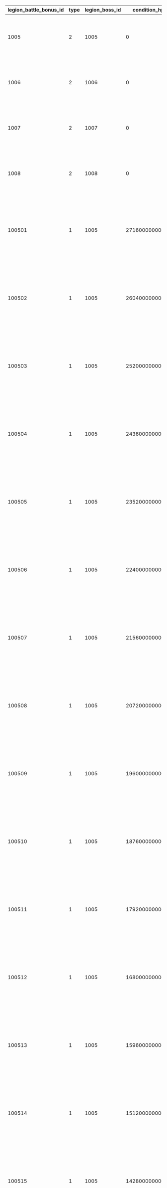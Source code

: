 |legion_battle_bonus_id|type|legion_boss_id|condition_hp|legion_battle_effect_id|duration|title|description|
| --- | --- | --- | --- | --- | --- | --- | --- |
|1005|2|1005|0|1005|0|提升250技能值|战斗开始时，提升我方技能值250|
|1006|2|1006|0|1006|0|提升250技能值|战斗开始时，提升我方技能值250|
|1007|2|1007|0|1007|0|提升250技能值|战斗开始时，提升我方技能值250|
|1008|2|1008|0|1008|0|提升250技能值|战斗开始时，提升我方技能值250|
|100501|1|1005|27160000000000|100501|36000|物理攻击力降低90秒|战斗开始后90秒内，降低敌人的物理攻击力|
|100502|1|1005|26040000000000|100502|36000|物理攻击力降低90秒|战斗开始后90秒内，降低敌人的物理攻击力|
|100503|1|1005|25200000000000|100503|36000|物理防御力降低90秒|战斗开始后90秒内，降低敌人的物理防御力|
|100504|1|1005|24360000000000|100504|36000|魔法防御力降低90秒|战斗开始后90秒内，降低敌人的魔法防御力|
|100505|1|1005|23520000000000|100505|36000|物理攻击力降低90秒|战斗开始后90秒内，降低敌人的物理攻击力|
|100506|1|1005|22400000000000|100506|36000|物理攻击力降低90秒|战斗开始后90秒内，降低敌人的物理攻击力|
|100507|1|1005|21560000000000|100507|36000|物理防御力降低90秒|战斗开始后90秒内，降低敌人的物理防御力|
|100508|1|1005|20720000000000|100508|36000|魔法防御力降低90秒|战斗开始后90秒内，降低敌人的魔法防御力|
|100509|1|1005|19600000000000|100509|36000|物理攻击力降低90秒|战斗开始后90秒内，降低敌人的物理攻击力|
|100510|1|1005|18760000000000|100510|36000|物理攻击力降低90秒|战斗开始后90秒内，降低敌人的物理攻击力|
|100511|1|1005|17920000000000|100511|36000|物理攻击力降低90秒|战斗开始后90秒内，降低敌人的物理攻击力|
|100512|1|1005|16800000000000|100512|36000|物理攻击力降低90秒|战斗开始后90秒内，降低敌人的物理攻击力|
|100513|1|1005|15960000000000|100513|36000|物理防御力降低90秒|战斗开始后90秒内，降低敌人的物理防御力|
|100514|1|1005|15120000000000|100514|36000|魔法防御力降低90秒|战斗开始后90秒内，降低敌人的魔法防御力|
|100515|1|1005|14280000000000|100515|36000|物理攻击力降低90秒|战斗开始后90秒内，降低敌人的物理攻击力|
|100516|1|1005|13160000000000|100516|36000|物理攻击力降低90秒|战斗开始后90秒内，降低敌人的物理攻击力|
|100517|1|1005|12320000000000|100517|36000|物理防御力降低90秒|战斗开始后90秒内，降低敌人的物理防御力|
|100518|1|1005|11480000000000|100518|36000|魔法防御力降低90秒|战斗开始后90秒内，降低敌人的魔法防御力|
|100519|1|1005|10360000000000|100519|36000|物理攻击力降低90秒|战斗开始后90秒内，降低敌人的物理攻击力|
|100520|1|1005|9520000000000|100520|36000|物理攻击力降低90秒|战斗开始后90秒内，降低敌人的物理攻击力|
|100521|1|1005|8680000000000|100521|36000|物理攻击力降低90秒|战斗开始后90秒内，降低敌人的物理攻击力|
|100522|1|1005|7560000000000|100522|36000|物理攻击力降低90秒|战斗开始后90秒内，降低敌人的物理攻击力|
|100523|1|1005|6720000000000|100523|36000|物理防御力降低90秒|战斗开始后90秒内，降低敌人的物理防御力|
|100524|1|1005|5880000000000|100524|36000|魔法防御力降低90秒|战斗开始后90秒内，降低敌人的魔法防御力|
|100525|1|1005|5040000000000|100525|36000|物理攻击力降低90秒|战斗开始后90秒内，降低敌人的物理攻击力|
|100526|1|1005|3920000000000|100526|36000|提升150技能值|战斗开始时，提升我方技能值150|
|100527|1|1005|3080000000000|100527|36000|无敌10秒|战斗开始10秒内，我方处于无敌状态|
|100528|1|1005|2240000000000|100528|36000|物理攻击力降低90秒|战斗开始后90秒内，降低敌人的物理攻击力|
|100529|1|1005|1120000000000|100529|36000|物理防御力降低90秒|战斗开始后90秒内，降低敌人的物理防御力|
|100530|1|1005|280000000000|100530|36000|魔法防御力降低90秒|战斗开始后90秒内，降低敌人的魔法防御力|
|100601|1|1006|43650000000000|100601|36000|魔法攻击力提升90秒|战斗开始后90秒内，提升我方的魔法攻击力|
|100602|1|1006|41850000000000|100602|36000|物理攻击力提升90秒|战斗开始后90秒内，提升我方的物理攻击力|
|100603|1|1006|40500000000000|100603|36000|物理防御力降低90秒|战斗开始后90秒内，降低敌人的物理防御力|
|100604|1|1006|39150000000000|100604|36000|魔法防御力降低90秒|战斗开始后90秒内，降低敌人的魔法防御力|
|100605|1|1006|37800000000000|100605|36000|魔法攻击力提升90秒|战斗开始后90秒内，提升我方的魔法攻击力|
|100606|1|1006|36000000000000|100606|36000|物理攻击力提升90秒|战斗开始后90秒内，提升我方的物理攻击力|
|100607|1|1006|34650000000000|100607|36000|每秒回复生命值90秒|战斗开始后90秒内，我方的生命值每秒都会回复|
|100608|1|1006|33300000000000|100608|36000|物理攻击力提升90秒|战斗开始后90秒内，提升我方的物理攻击力|
|100609|1|1006|31500000000000|100609|36000|物理攻击力提升90秒|战斗开始后90秒内，提升我方的物理攻击力|
|100610|1|1006|30150000000000|100610|36000|魔法防御力降低90秒|战斗开始后90秒内，降低敌人的魔法防御力|
|100611|1|1006|28800000000000|100611|36000|魔法攻击力提升90秒|战斗开始后90秒内，提升我方的魔法攻击力|
|100612|1|1006|27000000000000|100612|36000|物理攻击力提升90秒|战斗开始后90秒内，提升我方的物理攻击力|
|100613|1|1006|25650000000000|100613|36000|物理防御力降低90秒|战斗开始后90秒内，降低敌人的物理防御力|
|100614|1|1006|24300000000000|100614|36000|魔法防御力降低90秒|战斗开始后90秒内，降低敌人的魔法防御力|
|100615|1|1006|22950000000000|100615|36000|魔法攻击力提升90秒|战斗开始后90秒内，提升我方的魔法攻击力|
|100616|1|1006|21150000000000|100616|36000|物理攻击力提升90秒|战斗开始后90秒内，提升我方的物理攻击力|
|100617|1|1006|19800000000000|100617|36000|每秒回复生命值90秒|战斗开始后90秒内，我方的生命值每秒都会回复|
|100618|1|1006|18450000000000|100618|36000|物理攻击力提升90秒|战斗开始后90秒内，提升我方的物理攻击力|
|100619|1|1006|16650000000000|100619|36000|物理攻击力提升90秒|战斗开始后90秒内，提升我方的物理攻击力|
|100620|1|1006|15300000000000|100620|36000|魔法防御力降低90秒|战斗开始后90秒内，降低敌人的魔法防御力|
|100621|1|1006|13950000000000|100621|36000|物理防御力降低90秒|战斗开始后90秒内，降低敌人的物理防御力|
|100622|1|1006|12150000000000|100622|36000|魔法攻击力提升90秒|战斗开始后90秒内，提升我方的魔法攻击力|
|100623|1|1006|10800000000000|100623|36000|物理攻击力提升90秒|战斗开始后90秒内，提升我方的物理攻击力|
|100624|1|1006|9450000000000|100624|36000|每秒回复生命值90秒|战斗开始后90秒内，我方的生命值每秒都会回复|
|100625|1|1006|8100000000000|100625|36000|魔法防御力降低90秒|战斗开始后90秒内，降低敌人的魔法防御力|
|100626|1|1006|6300000000000|100626|36000|提升150技能值|战斗开始时，提升我方技能值150|
|100627|1|1006|4950000000000|100627|36000|无敌10秒|战斗开始10秒内，我方处于无敌状态|
|100628|1|1006|3600000000000|100628|36000|魔法攻击力提升90秒|战斗开始后90秒内，提升我方的魔法攻击力|
|100629|1|1006|1800000000000|100629|36000|物理攻击力提升90秒|战斗开始后90秒内，提升我方的物理攻击力|
|100630|1|1006|450000000000|100630|36000|魔法防御力降低90秒|战斗开始后90秒内，降低敌人的魔法防御力|
|100701|1|1007|27160000000000|100701|36000|每秒提升技能值90秒|战斗开始后90秒内，我方的技能值每秒都会提升|
|100702|1|1007|26040000000000|100702|36000|提升50技能值|战斗开始时，提升我方技能值50|
|100703|1|1007|25200000000000|100703|36000|烧伤伤害10秒|战斗开始后10秒内，敌人处于烧伤状态|
|100704|1|1007|24360000000000|100704|36000|物理防御力降低90秒|战斗开始后90秒内，降低敌人的物理防御力|
|100705|1|1007|23520000000000|100705|36000|物理防御力降低90秒|战斗开始后90秒内，降低敌人的物理防御力|
|100706|1|1007|22400000000000|100706|36000|物理攻击力提升90秒|战斗开始后90秒内，提升我方的物理攻击力|
|100707|1|1007|21560000000000|100707|36000|魔法攻击力提升90秒|战斗开始后90秒内，提升我方的魔法攻击力|
|100708|1|1007|20720000000000|100708|36000|烧伤伤害10秒|战斗开始后10秒内，敌人处于烧伤状态|
|100709|1|1007|19600000000000|100709|36000|物理防御力降低90秒|战斗开始后90秒内，降低敌人的物理防御力|
|100710|1|1007|18760000000000|100710|36000|物理攻击力提升90秒|战斗开始后90秒内，提升我方的物理攻击力|
|100711|1|1007|17920000000000|100711|36000|每秒提升技能值90秒|战斗开始后90秒内，我方的技能值每秒都会提升|
|100712|1|1007|16800000000000|100712|36000|烧伤伤害10秒|战斗开始后10秒内，敌人处于烧伤状态|
|100713|1|1007|15960000000000|100713|36000|物理防御力降低90秒|战斗开始后90秒内，降低敌人的物理防御力|
|100714|1|1007|15120000000000|100714|36000|魔法防御力降低90秒|战斗开始后90秒内，降低敌人的魔法防御力|
|100715|1|1007|14280000000000|100715|36000|魔法攻击力提升90秒|战斗开始后90秒内，提升我方的魔法攻击力|
|100716|1|1007|13160000000000|100716|36000|物理攻击力提升90秒|战斗开始后90秒内，提升我方的物理攻击力|
|100717|1|1007|12320000000000|100717|36000|提升100技能值|战斗开始时，提升我方技能值100|
|100718|1|1007|11480000000000|100718|36000|物理防御力降低90秒|战斗开始后90秒内，降低敌人的物理防御力|
|100719|1|1007|10360000000000|100719|36000|魔法防御力降低90秒|战斗开始后90秒内，降低敌人的魔法防御力|
|100720|1|1007|9520000000000|100720|36000|物理攻击力提升90秒|战斗开始后90秒内，提升我方的物理攻击力|
|100721|1|1007|8680000000000|100721|36000|每秒提升技能值90秒|战斗开始后90秒内，我方的技能值每秒都会提升|
|100722|1|1007|7560000000000|100722|36000|提升150技能值|战斗开始时，提升我方技能值150|
|100723|1|1007|6720000000000|100723|36000|烧伤伤害10秒|战斗开始后10秒内，敌人处于烧伤状态|
|100724|1|1007|5880000000000|100724|36000|物理防御力降低90秒|战斗开始后90秒内，降低敌人的物理防御力|
|100725|1|1007|5040000000000|100725|36000|魔法防御力降低90秒|战斗开始后90秒内，降低敌人的魔法防御力|
|100726|1|1007|3920000000000|100726|36000|提升150技能值|战斗开始时，提升我方技能值150|
|100727|1|1007|3080000000000|100727|36000|无敌10秒|战斗开始10秒内，我方处于无敌状态|
|100728|1|1007|2240000000000|100728|36000|烧伤伤害10秒|战斗开始后10秒内，敌人处于烧伤状态|
|100729|1|1007|1120000000000|100729|36000|物理防御力降低90秒|战斗开始后90秒内，降低敌人的物理防御力|
|100730|1|1007|280000000000|100730|36000|魔法防御力降低90秒|战斗开始后90秒内，降低敌人的魔法防御力|
|100801|1|1008|43650000000000|100801|36000|中毒伤害10秒|战斗开始后10秒内，敌人处于中毒状态|
|100802|1|1008|41850000000000|100802|36000|物理攻击力降低90秒|战斗开始后90秒内，降低敌人的物理攻击力|
|100803|1|1008|40500000000000|100803|36000|物理攻击力降低90秒|战斗开始后90秒内，降低敌人的物理攻击力|
|100804|1|1008|39150000000000|100804|36000|物理防御力降低90秒|战斗开始后90秒内，降低敌人的物理防御力|
|100805|1|1008|37800000000000|100805|36000|物理防御力降低90秒|战斗开始后90秒内，降低敌人的物理防御力|
|100806|1|1008|36000000000000|100806|36000|物理攻击力降低90秒|战斗开始后90秒内，降低敌人的物理攻击力|
|100807|1|1008|34650000000000|100807|36000|物理攻击力降低90秒|战斗开始后90秒内，降低敌人的物理攻击力|
|100808|1|1008|33300000000000|100808|36000|物理防御力降低90秒|战斗开始后90秒内，降低敌人的物理防御力|
|100809|1|1008|31500000000000|100809|36000|物理防御力降低90秒|战斗开始后90秒内，降低敌人的物理防御力|
|100810|1|1008|30150000000000|100810|36000|魔法攻击力降低90秒|战斗开始后90秒内，降低敌人的魔法攻击力|
|100811|1|1008|28800000000000|100811|36000|中毒伤害10秒|战斗开始后10秒内，敌人处于中毒状态|
|100812|1|1008|27000000000000|100812|36000|物理攻击力降低90秒|战斗开始后90秒内，降低敌人的物理攻击力|
|100813|1|1008|25650000000000|100813|36000|物理攻击力降低90秒|战斗开始后90秒内，降低敌人的物理攻击力|
|100814|1|1008|24300000000000|100814|36000|物理防御力降低90秒|战斗开始后90秒内，降低敌人的物理防御力|
|100815|1|1008|22950000000000|100815|36000|魔法防御力降低90秒|战斗开始后90秒内，降低敌人的魔法防御力|
|100816|1|1008|21150000000000|100816|36000|物理攻击力降低90秒|战斗开始后90秒内，降低敌人的物理攻击力|
|100817|1|1008|19800000000000|100817|36000|物理攻击力降低90秒|战斗开始后90秒内，降低敌人的物理攻击力|
|100818|1|1008|18450000000000|100818|36000|物理防御力降低90秒|战斗开始后90秒内，降低敌人的物理防御力|
|100819|1|1008|16650000000000|100819|36000|魔法防御力降低90秒|战斗开始后90秒内，降低敌人的魔法防御力|
|100820|1|1008|15300000000000|100820|36000|物理攻击力降低90秒|战斗开始后90秒内，降低敌人的物理攻击力|
|100821|1|1008|13950000000000|100821|36000|中毒伤害10秒|战斗开始后10秒内，敌人处于中毒状态|
|100822|1|1008|12150000000000|100822|36000|物理攻击力降低90秒|战斗开始后90秒内，降低敌人的物理攻击力|
|100823|1|1008|10800000000000|100823|36000|物理攻击力降低90秒|战斗开始后90秒内，降低敌人的物理攻击力|
|100824|1|1008|9450000000000|100824|36000|物理防御力降低90秒|战斗开始后90秒内，降低敌人的物理防御力|
|100825|1|1008|8100000000000|100825|36000|物理防御力降低90秒|战斗开始后90秒内，降低敌人的物理防御力|
|100826|1|1008|6300000000000|100826|36000|提升150技能值|战斗开始时，提升我方技能值150|
|100827|1|1008|4950000000000|100827|36000|无敌10秒|战斗开始10秒内，我方处于无敌状态|
|100828|1|1008|3600000000000|100828|36000|物理防御力降低90秒|战斗开始后90秒内，降低敌人的物理防御力|
|100829|1|1008|1800000000000|100829|36000|魔法防御力降低90秒|战斗开始后90秒内，降低敌人的魔法防御力|
|100830|1|1008|450000000000|100830|36000|中毒伤害10秒|战斗开始后10秒内，敌人处于中毒状态|